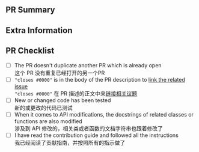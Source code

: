 <!--
Thank you so much for your PR!❤️
非常感谢您的PR！❤️
-->

PR Summary
----------

<!--
Please provide at least 1-2 sentences describing the pull request in detail
(Why is this change required?  What problem does it solve?) and link to relevant
issues and PRs.
请提供至少 1-2 句话详细描述拉取请求（为什么需要此更改？它解决了什么问题？）
并链接到相关问题和 PR。

Also please summarize the changes in the title, and avoid non-descriptive titles such as "Addresses issue #6666".
还请在标题中概括一下更改的内容，并避免非描述性的标题，比如 “解决问题 #6666”。
-->

Extra Information
-----------------

<!--
If there is any additional information that needs to be written, please put it here.
如果有其它额外信息需要写，请放在这里
-->

PR Checklist
------------

<!--
Please check that your PR has completed the contents of the following checkboxes
and mark it with "[ ]" as "[X]".
请检查你的 PR 完成了以下几项复选框的内容，并将它的 “[ ]” 标记为 “[X]”。
-->

- [ ] The PR doesn't duplicate another PR which is already open  
这个 PR 没有重复已经打开的另一个PR
- [ ] `"closes #0000"` is in the body of the PR description to [link the related issue](https://docs.github.com/en/issues/tracking-your-work-with-issues/linking-a-pull-request-to-an-issue)  
`"closes #0000"` 在 PR 描述的正文中来[链接相关议题](https://docs.github.com/zh/issues/tracking-your-work-with-issues/linking-a-pull-request-to-an-issue)
- [ ] New or changed code has been tested  
新的或更改的代码已测试
- [ ] When it comes to API modifications, the docstrings of related classes or functions are also modified  
涉及到 API 修改的，相关类或者函数的文档字符串也跟着修改了
- [ ] I have read the contribution guide and followed all the instructions  
我已经阅读了贡献指南，并按照所有的指示做了

<!--
We understand that PRs can sometimes be overwhelming, especially as the
reviews start coming in.  Please let us know if the reviews are unclear or
the recommended next step seems overly demanding, if you would like help in
addressing a reviewer's comments, or if you have been waiting too long to hear
back on your PR.
我们知道PR有时会让人感到压力很大，特别是在开始收到审查意见后。
如果你觉得审查意见不清楚，或者下一步的建议过于苛刻，或者你希望得到帮助来应对审稿人的评论，
或者你等待回复的时间太长了，请告诉我们。
-->
